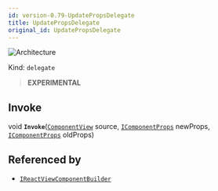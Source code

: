 ```yaml
---
id: version-0.79-UpdatePropsDelegate
title: UpdatePropsDelegate
original_id: UpdatePropsDelegate
---
```


![Architecture](https://img.shields.io/badge/architecture-new_only-blue)

Kind: `delegate`

> **EXPERIMENTAL**

## Invoke
void **`Invoke`**([`ComponentView`](ComponentView) source, [`IComponentProps`](IComponentProps) newProps, [`IComponentProps`](IComponentProps) oldProps)

## Referenced by
- [`IReactViewComponentBuilder`](IReactViewComponentBuilder)
